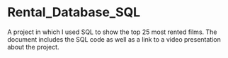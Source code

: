 # Rental_Database_SQL
A project in which I used SQL to show the top 25 most rented films. The document includes the SQL code as well as a link to a video presentation about the project.
